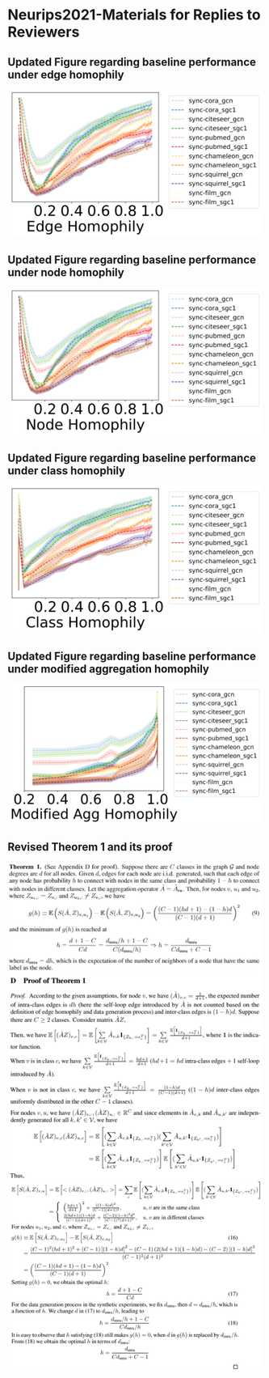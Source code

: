 # Neurips2021-Materials for Replies to Reviewers

## Updated Figure regarding baseline performance under edge homophily
![](fig_edge_homophily.png)

## Updated Figure regarding baseline performance under node homophily
![](fig_node_homophily.png)

## Updated Figure regarding baseline performance under class homophily
![](fig_class_homophily.png)

## Updated Figure regarding baseline performance under modified aggregation homophily
![](fig_modified_agg_homophily.png)

## Revised Theorem 1 and its proof
![](Theorem_1.png)
![](proof_1.png)
![](proof_2.png)